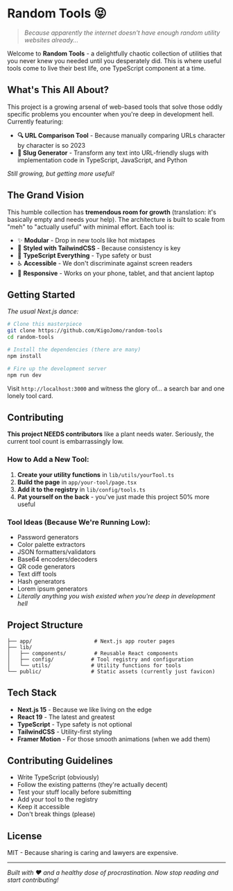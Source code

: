# Random Tools 😝

> _Because apparently the internet doesn't have enough random utility websites already..._

Welcome to **Random Tools** - a delightfully chaotic collection of utilities that you never knew you needed until you desperately did. This is where useful tools come to live their best life, one TypeScript component at a time.

## What's This All About?

This project is a growing arsenal of web-based tools that solve those oddly specific problems you encounter when you're deep in development hell. Currently featuring:

- **🔍 URL Comparison Tool** - Because manually comparing URLs character by character is so 2023
- **🔗 Slug Generator** - Transform any text into URL-friendly slugs with implementation code in TypeScript, JavaScript, and Python

_Still growing, but getting more useful!_

## The Grand Vision

This humble collection has **tremendous room for growth** (translation: it's basically empty and needs your help). The architecture is built to scale from "meh" to "actually useful" with minimal effort. Each tool is:

- ✨ **Modular** - Drop in new tools like hot mixtapes
- 🎨 **Styled with TailwindCSS** - Because consistency is key
- 🔧 **TypeScript Everything** - Type safety or bust
- ♿ **Accessible** - We don't discriminate against screen readers
- 📱 **Responsive** - Works on your phone, tablet, and that ancient laptop

## Getting Started

_The usual Next.js dance:_

```bash
# Clone this masterpiece
git clone https://github.com/KigoJomo/random-tools
cd random-tools

# Install the dependencies (there are many)
npm install

# Fire up the development server
npm run dev
```

Visit `http://localhost:3000` and witness the glory of... a search bar and one lonely tool card.

## Contributing

**This project NEEDS contributors** like a plant needs water. Seriously, the current tool count is embarrassingly low.

### How to Add a New Tool:

1. **Create your utility functions** in `lib/utils/yourTool.ts`
2. **Build the page** in `app/your-tool/page.tsx`
3. **Add it to the registry** in `lib/config/tools.ts`
4. **Pat yourself on the back** - you've just made this project 50% more useful

### Tool Ideas (Because We're Running Low):

- Password generators
- Color palette extractors
- JSON formatters/validators
- Base64 encoders/decoders
- QR code generators
- Text diff tools
- Hash generators
- Lorem ipsum generators
- _Literally anything you wish existed when you're deep in development hell_

## Project Structure

```
├── app/                    # Next.js app router pages
├── lib/
│   ├── components/         # Reusable React components
│   ├── config/            # Tool registry and configuration
│   └── utils/             # Utility functions for tools
└── public/                # Static assets (currently just favicon)
```

## Tech Stack

- **Next.js 15** - Because we like living on the edge
- **React 19** - The latest and greatest
- **TypeScript** - Type safety is not optional
- **TailwindCSS** - Utility-first styling
- **Framer Motion** - For those smooth animations (when we add them)

## Contributing Guidelines

- Write TypeScript (obviously)
- Follow the existing patterns (they're actually decent)
- Test your stuff locally before submitting
- Add your tool to the registry
- Keep it accessible
- Don't break things (please)

## License

MIT - Because sharing is caring and lawyers are expensive.

---

_Built with ❤️ and a healthy dose of procrastination. Now stop reading and start contributing!_
